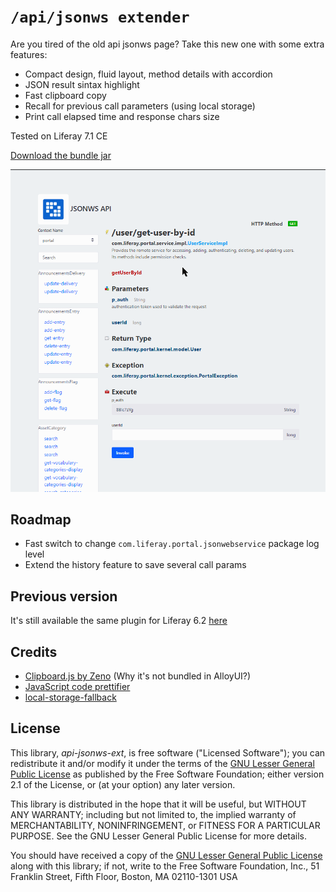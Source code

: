 # `/api/jsonws extender`

Are you tired of the old api jsonws page? Take this new one with some extra features:

* Compact design, fluid layout, method details with accordion
* JSON result sintax highlight
* Fast clipboard copy
* Recall for previous call parameters (using local storage)
* Print call elapsed time and response chars size

Tested on Liferay 7.1 CE

[Download the bundle jar](https://github.com/baxtheman/api-jsonws-ext/releases/download/7.1.0.4/it.baxtheman.liferay.apijsonwsext-7.1.0.4.jar)

![Old to new](/doc/new.gif)

## Roadmap

* Fast switch to change `com.liferay.portal.jsonwebservice` package log level
* Extend the history feature to save several call params

## Previous version

It's still available the same plugin for Liferay 6.2 [here](https://github.com/baxtheman/mqtt-liferay-plugins/tree/master/base-services-portlet)

## Credits

* [Clipboard.js by Zeno](https://github.com/zenorocha/clipboard.js/) (Why it's not bundled in AlloyUI?)
* [JavaScript code prettifier](https://github.com/google/code-prettify)
* [local-storage-fallback](https://www.npmjs.com/package/local-storage-fallback)

License
-------

This library, *api-jsonws-ext*, is free software ("Licensed Software"); you can
redistribute it and/or modify it under the terms of the [GNU Lesser General
Public License](http://www.gnu.org/licenses/lgpl-2.1.html) as published by the
Free Software Foundation; either version 2.1 of the License, or (at your
option) any later version.

This library is distributed in the hope that it will be useful, but WITHOUT ANY
WARRANTY; including but not limited to, the implied warranty of MERCHANTABILITY,
NONINFRINGEMENT, or FITNESS FOR A PARTICULAR PURPOSE. See the GNU Lesser General
Public License for more details.

You should have received a copy of the [GNU Lesser General Public
License](http://www.gnu.org/licenses/lgpl-2.1.html) along with this library; if
not, write to the Free Software Foundation, Inc., 51 Franklin Street, Fifth
Floor, Boston, MA 02110-1301 USA
